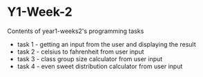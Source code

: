 # Y1-Week-2
Contents of year1-weeks2's programming tasks

- task 1 - getting an input from the user and displaying the result
- task 2 - celsius to fahrenheit from user input
- task 3 - class group size calculator from user input
- task 4 - even sweet distribution calculator from user input
